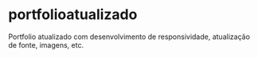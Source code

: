 # portfolioatualizado
Portfolio atualizado com desenvolvimento de responsividade, atualização de fonte, imagens, etc.
